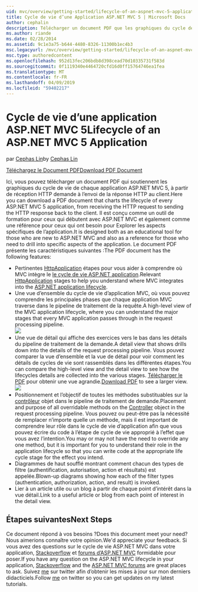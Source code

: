 ```yaml
---
uid: mvc/overview/getting-started/lifecycle-of-an-aspnet-mvc-5-application
title: Cycle de vie d’une Application ASP.NET MVC 5 | Microsoft Docs
author: cephalin
description: Télécharger un document PDF que les graphiques du cycle de vie d’une application ASP.NET MVC 5. Ce document de cycle de vie fournit une vue d’ensemble du cycle de vie MVC un...
ms.author: riande
ms.date: 02/28/2014
ms.assetid: 9c1e3a75-b644-4480-8326-11300b1ec4b3
msc.legacyurl: /mvc/overview/getting-started/lifecycle-of-an-aspnet-mvc-5-application
msc.type: authoredcontent
ms.openlocfilehash: 952d13fec206bdb8d398cead70d10335731f583d
ms.sourcegitcommit: 0f1119340e4464720cfd16d0ff15764746ea1fea
ms.translationtype: MT
ms.contentlocale: fr-FR
ms.lasthandoff: 04/09/2019
ms.locfileid: "59402217"
---
```

# <a name="lifecycle-of-an-aspnet-mvc-5-application"></a><span data-ttu-id="90671-104">Cycle de vie d’une application ASP.NET MVC 5</span><span class="sxs-lookup"><span data-stu-id="90671-104">Lifecycle of an ASP.NET MVC 5 Application</span></span>

<span data-ttu-id="90671-105">par [Cephas Lin](https://github.com/cephalin)</span><span class="sxs-lookup"><span data-stu-id="90671-105">by [Cephas Lin](https://github.com/cephalin)</span></span>

[<span data-ttu-id="90671-106">Téléchargez le Document PDF</span><span class="sxs-lookup"><span data-stu-id="90671-106">Download PDF Document</span></span>](lifecycle-of-an-aspnet-mvc-5-application/_static/lifecycle-of-an-aspnet-mvc-5-application1.pdf)

<span data-ttu-id="90671-107">Ici, vous pouvez télécharger un document PDF qui soutiennent les graphiques du cycle de vie de chaque application ASP.NET MVC 5, à partir de réception HTTP demande à l’envoi de la réponse HTTP au client.</span><span class="sxs-lookup"><span data-stu-id="90671-107">Here you can download a PDF document that charts the lifecycle of every ASP.NET MVC 5 application, from receiving the HTTP request to sending the HTTP response back to the client.</span></span> <span data-ttu-id="90671-108">Il est conçu comme un outil de formation pour ceux qui débutent avec ASP.NET MVC et également comme une référence pour ceux qui ont besoin pour Explorer les aspects spécifiques de l’application.</span><span class="sxs-lookup"><span data-stu-id="90671-108">It is designed both as an educational tool for those who are new to ASP.NET MVC and also as a reference for those who need to drill into specific aspects of the application.</span></span> <span data-ttu-id="90671-109">Le document PDF présente les caractéristiques suivantes :</span><span class="sxs-lookup"><span data-stu-id="90671-109">The PDF document has the following features:</span></span>

- <span data-ttu-id="90671-110">Pertinentes [HttpApplication](https://msdn.microsoft.com/library/system.web.httpapplication.aspx) étapes pour vous aider à comprendre où MVC intègre le [le cycle de vie ASP.NET application](https://msdn.microsoft.com/library/bb470252.aspx).</span><span class="sxs-lookup"><span data-stu-id="90671-110">Relevant [HttpApplication](https://msdn.microsoft.com/library/system.web.httpapplication.aspx) stages to help you understand where MVC integrates into the [ASP.NET application lifecycle](https://msdn.microsoft.com/library/bb470252.aspx).</span></span>
- <span data-ttu-id="90671-111">Une vue d’ensemble du cycle de vie d’application MVC, où vous pouvez comprendre les principales phases que chaque application MVC traverse dans le pipeline de traitement de la requête.</span><span class="sxs-lookup"><span data-stu-id="90671-111">A high-level view of the MVC application lifecycle, where you can understand the major stages that every MVC application passes through in the request processing pipeline.</span></span>  
    ![](lifecycle-of-an-aspnet-mvc-5-application/_static/image1.jpg)
- <span data-ttu-id="90671-112">Une vue de détail qui affiche des exercices vers le bas dans les détails du pipeline de traitement de la demande.</span><span class="sxs-lookup"><span data-stu-id="90671-112">A detail view that shows drills down into the details of the request processing pipeline.</span></span> <span data-ttu-id="90671-113">Vous pouvez comparer la vue d’ensemble et la vue de détail pour voir comment les détails de cycles de vie sont rassemblés dans les différentes étapes.</span><span class="sxs-lookup"><span data-stu-id="90671-113">You can compare the high-level view and the detail view to see how the lifecycles details are collected into the various stages.</span></span> <span data-ttu-id="90671-114">[Télécharger le PDF](lifecycle-of-an-aspnet-mvc-5-application/_static/lifecycle-of-an-aspnet-mvc-5-application1.pdf) pour obtenir une vue agrandie.</span><span class="sxs-lookup"><span data-stu-id="90671-114">[Download PDF](lifecycle-of-an-aspnet-mvc-5-application/_static/lifecycle-of-an-aspnet-mvc-5-application1.pdf) to see a larger view.</span></span>
    ![](lifecycle-of-an-aspnet-mvc-5-application/_static/image2.jpg)
- <span data-ttu-id="90671-115">Positionnement et l’objectif de toutes les méthodes substituables sur la [contrôleur](https://msdn.microsoft.com/library/system.web.mvc.controller.aspx) objet dans le pipeline de traitement de demande.</span><span class="sxs-lookup"><span data-stu-id="90671-115">Placement and purpose of all overridable methods on the [Controller](https://msdn.microsoft.com/library/system.web.mvc.controller.aspx) object in the request processing pipeline.</span></span> <span data-ttu-id="90671-116">Vous pouvez ou peut-être pas la nécessité de remplacer n’importe quelle un méthode, mais il est important de comprendre leur rôle dans le cycle de vie d’application afin que vous pouvez écrire du code à l’étape de cycle de vie approprié à l’effet que vous avez l’intention.</span><span class="sxs-lookup"><span data-stu-id="90671-116">You may or may not have the need to override any one method, but it is important for you to understand their role in the application lifecycle so that you can write code at the appropriate life cycle stage for the effect you intend.</span></span>
- <span data-ttu-id="90671-117">Diagrammes de haut soufflé montrant comment chacun des types de filtre (authentification, autorisation, action et résultats) est appelée.</span><span class="sxs-lookup"><span data-stu-id="90671-117">Blown-up diagrams showing how each of the filter types (authentication, authorization, action, and result) is invoked.</span></span>
- <span data-ttu-id="90671-118">Lier à un article utile ou un blog à partir de chaque point d’intérêt dans la vue détail.</span><span class="sxs-lookup"><span data-stu-id="90671-118">Link to a useful article or blog from each point of interest in the detail view.</span></span>


## <a name="next-steps"></a><span data-ttu-id="90671-119">Étapes suivantes</span><span class="sxs-lookup"><span data-stu-id="90671-119">Next Steps</span></span>

<span data-ttu-id="90671-120">Ce document répond à vos besoins ?</span><span class="sxs-lookup"><span data-stu-id="90671-120">Does this document meet your need?</span></span> <span data-ttu-id="90671-121">Nous aimerions connaître votre opinion.</span><span class="sxs-lookup"><span data-stu-id="90671-121">We'd appreciate your feedback.</span></span> <span data-ttu-id="90671-122">Si vous avez des questions sur le cycle de vie ASP.NET MVC dans votre application, [Stackoverflow](http://stackoverflow.com/help) et [forums d’ASP.NET MVC](https://forums.asp.net/1146.aspx) formidable pour poser.</span><span class="sxs-lookup"><span data-stu-id="90671-122">If you have any question on the ASP.NET MVC lifecycle in your application, [Stackoverflow](http://stackoverflow.com/help) and the [ASP.NET MVC forums](https://forums.asp.net/1146.aspx) are great places to ask.</span></span> <span data-ttu-id="90671-123">Suivez [me](https://twitter.com/Cephas_MSFT) sur twitter afin d’obtenir les mises à jour sur mon derniers didacticiels.</span><span class="sxs-lookup"><span data-stu-id="90671-123">Follow [me](https://twitter.com/Cephas_MSFT) on twitter so you can get updates on my latest tutorials.</span></span>
